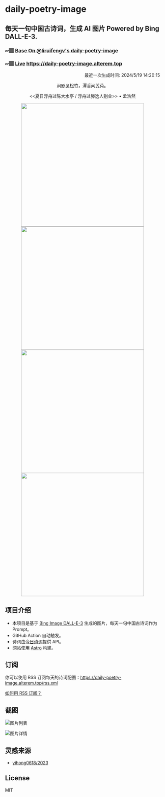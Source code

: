
# daily-poetry-image

## 每天一句中国古诗词，生成 AI 图片 Powered by Bing DALL-E-3.

### 👉🏽 [Base On @liruifengv's daily-poetry-image](https://github.com/liruifengv/daily-poetry-image)

### 👉🏽 [Live](https://daily-poetry-image.alterem.top/) https://daily-poetry-image.alterem.top

<p align="right">
  最近一次生成时间: 2024/5/19 14:20:15
</p>
<p align="center">
涧影见松竹，潭香闻芰荷。
</p>
<p align="center">
<<夏日浮舟过陈大水亭 / 浮舟过滕逸人别业>> • 孟浩然
</p>
<p align="center">
<img src="https://tse3.mm.bing.net/th/id/OIG3.Zev.WhGSSoAkdxJT3k86" height="400" width="400" />
<img src="https://tse2.mm.bing.net/th/id/OIG3.pFl3dW7iQfn9Jt8hi0Au" height="400" width="400" />
<img src="https://tse1.mm.bing.net/th/id/OIG3.hiOaQfjmyxevJmeEfT80" height="400" width="400" />
<img src="https://tse2.mm.bing.net/th/id/OIG3.Slf_waKn4KqV22aRuyXy" height="400" width="400" />
</p>

## 项目介绍

-   本项目是基于 [Bing Image DALL-E-3](https://www.bing.com/images/create) 生成的图片，每天一句中国古诗词作为 Prompt。
-   GitHub Action 自动触发。
-   诗词由[今日诗词](https://www.jinrishici.com/)提供 API。
-   网站使用 [Astro](https://astro.build) 构建。

## 订阅

你可以使用 RSS 订阅每天的诗词配图：https://daily-poetry-image.alterem.top/rss.xml

[如何用 RSS 订阅？](https://zhuanlan.zhihu.com/p/55026716)

## 截图

![图片列表](./screenshots/Snipaste_2023-12-28_21-00-26.png)

![图片详情](./screenshots/Snipaste_2023-12-28_21-00-53.png)

## 灵感来源

-   [yihong0618/2023](https://github.com/yihong0618/2023)

## License

MIT
